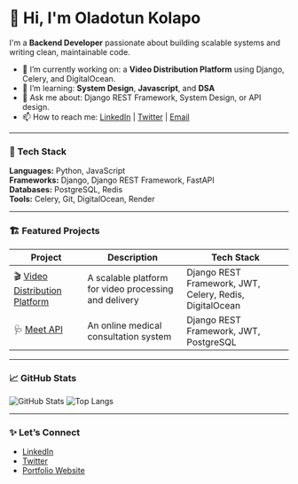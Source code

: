 # 👋 Hi, I'm Oladotun Kolapo

I'm a **Backend Developer** passionate about building scalable systems and writing clean, maintainable code.

- 🔭 I’m currently working on: a **Video Distribution Platform** using Django, Celery, and DigitalOcean.
- 🌱 I’m learning: **System Design**, **Javascript**, and **DSA**
- 💬 Ask me about: Django REST Framework, System Design, or API design.
- 📫 How to reach me: [LinkedIn](https://www.linkedin.com/in/oladotun-kolapo-300978258/) | [Twitter](https://x.com/NotANerdCoder) | [Email](mailto:oladotunkolapo@gmail.com)

---

### 🧰 Tech Stack

**Languages:** Python, JavaScript  
**Frameworks:** Django, Django REST Framework, FastAPI  
**Databases:** PostgreSQL, Redis  
**Tools:** Celery, Git, DigitalOcean, Render

---

### 🏗️ Featured Projects

| Project | Description | Tech Stack |
|----------|--------------|------------|
| 🎬 [Video Distribution Platform](https://github.com/Rotisary/Indie-Distro) | A scalable platform for video processing and delivery | Django REST Framework, JWT, Celery, Redis, DigitalOcean |
| 🩺 [Meet API](https://github.com/Rotisary/meet-API) | An online medical consultation system | Django REST Framework, JWT, PostgreSQL |

---

### 📈 GitHub Stats

![GitHub Stats](https://github-readme-stats.vercel.app/api?username=Rotisary&show_icons=true&theme=tokyonight)
![Top Langs](https://github-readme-stats.vercel.app/api/top-langs/?username=Rotisary&layout=compact&theme=tokyonight)

---

### ✨ Let’s Connect
- [LinkedIn](https://www.linkedin.com/in/oladotun-kolapo-300978258/)
- [Twitter](https://x.com/NotANerdCoder)
- [Portfolio Website](https://oladotunkolapo.cv)
